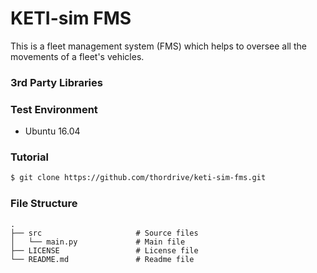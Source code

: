 # KETI-sim FMS
This is a fleet management system (FMS) which helps to oversee all the movements of a fleet's vehicles.

### 3rd Party Libraries

### Test Environment
* Ubuntu 16.04

### Tutorial
``` bash
$ git clone https://github.com/thordrive/keti-sim-fms.git
```

### File Structure
    .
    ├── src                     # Source files
    │   └── main.py             # Main file
    ├── LICENSE                 # License file
    └── README.md               # Readme file
    